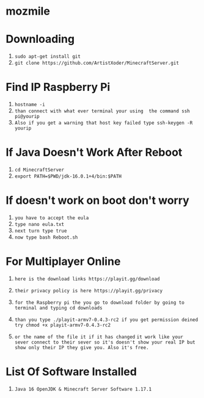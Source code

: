 # mozmile 
# Downloading 
1) ```sudo apt-get install git```
2) ```git clone https://github.com/ArtistXoder/MinecraftServer.git```


# Find IP Raspberry Pi 
1) ```hostname -i```
2) ```than connect with what ever terminal your using  the command ssh pi@yourip```
3) ```Also if you get a warning that host key failed type ssh-keygen -R yourip```

# If Java Doesn't Work After Reboot 
1) ```cd MinecraftServer```
2) ```export PATH=$PWD/jdk-16.0.1+4/bin:$PATH```

# If doesn't work on boot don't worry 
1) ```you have to accept the eula```
2) ```type nano eula.txt```
3) ```next turn type true```
4) ```now type bash Reboot.sh```

# For Multiplayer Online 

1) ```here is the download links https://playit.gg/download```
2) ```their privacy policy is here https://playit.gg/privacy```

1) ```for the Raspberry pi the you go to download folder by going to terminal and typing cd downloads```
2) ```than you type ./playit-armv7-0.4.3-rc2 if you get permission deined try chmod +x playit-armv7-0.4.3-rc2``` 
3) ```or the name of the file it if it has changed```
```it work like your sever connect to their sever so it's doesn't show your real IP but show only their IP they give you. Also it's free.``` 

# List Of Software Installed 
   1) ```Java 16 OpenJDK & Minecraft Server Software 1.17.1```
